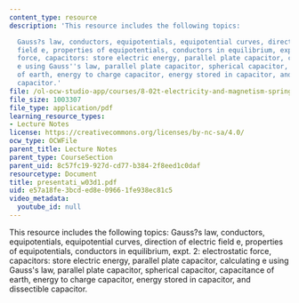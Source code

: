 ```yaml
---
content_type: resource
description: 'This resource includes the following topics:

  Gauss?s law, conductors, equipotentials, equipotential curves, direction of electric
  field e, properties of equipotentials, conductors in equilibrium, expt. 2: electrostatic
  force, capacitors: store electric energy, parallel plate capacitor, calculating
  e using Gauss''s law, parallel plate capacitor, spherical capacitor, capacitance
  of earth, energy to charge capacitor, energy stored in capacitor, and dissectible
  capacitor.'
file: /ol-ocw-studio-app/courses/8-02t-electricity-and-magnetism-spring-2005/e57a18fe3bcded8e09661fe938ec81c5_presentati_w03d1.pdf
file_size: 1003307
file_type: application/pdf
learning_resource_types:
- Lecture Notes
license: https://creativecommons.org/licenses/by-nc-sa/4.0/
ocw_type: OCWFile
parent_title: Lecture Notes
parent_type: CourseSection
parent_uid: 8c57fc19-927d-cd77-b384-2f8eed1c0daf
resourcetype: Document
title: presentati_w03d1.pdf
uid: e57a18fe-3bcd-ed8e-0966-1fe938ec81c5
video_metadata:
  youtube_id: null
---
```

This resource includes the following topics:
Gauss?s law, conductors, equipotentials, equipotential curves, direction of electric field e, properties of equipotentials, conductors in equilibrium, expt. 2: electrostatic force, capacitors: store electric energy, parallel plate capacitor, calculating e using Gauss's law, parallel plate capacitor, spherical capacitor, capacitance of earth, energy to charge capacitor, energy stored in capacitor, and dissectible capacitor.
